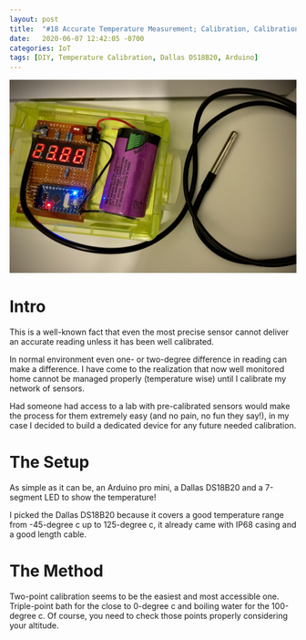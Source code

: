 ```yaml
---
layout: post
title:  "#18 Accurate Temperature Measurement; Calibration, Calibration, and Calibration"
date:   2020-06-07 12:42:05 -0700
categories: IoT
tags: [DIY, Temperature Calibration, Dallas DS18B20, Arduino]
---
```

![Temp Calibrator](/assets/img/18Calibrator.JPEG)

# Intro
This is a well-known fact that even the most precise sensor cannot deliver an accurate reading unless it has been well calibrated. 

In normal environment even one- or two-degree difference in reading can make a difference. I have come to the realization that now well monitored home cannot be managed properly (temperature wise) until I calibrate my network of sensors. 

Had someone had access to a lab with pre-calibrated sensors would make the process for them extremely easy (and no pain, no fun they say!), in my case I decided to build a dedicated device for any future needed calibration.

# The Setup
As simple as it can be, an Arduino pro mini, a Dallas DS18B20 and a 7-segment LED to show the temperature! 

I picked the Dallas DS18B20 because it covers a good temperature range from -45-degree c up to 125-degree c, it already came with IP68 casing and a good length cable. 

# The Method
Two-point calibration seems to be the easiest and most accessible one. Triple-point bath for the close to 0-degree c and boiling water for the 100-degree c. Of course, you need to check those points properly considering your altitude.  


